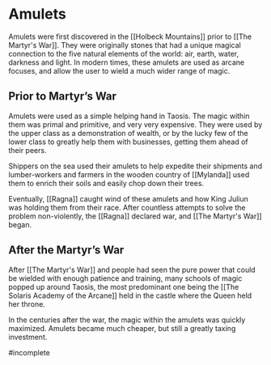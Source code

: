 # Amulets
Amulets were first discovered in the [[Holbeck Mountains]] prior to [[The Martyr's War]]. They were originally stones that had a unique magical connection to the five natural elements of the world: air, earth, water, darkness and light. In modern times, these amulets are used as arcane focuses, and allow the user to wield a much wider range of magic.

## Prior to Martyr’s War
Amulets were used as a simple helping hand in Taosis. The magic within them was primal and primitive, and very very expensive. They were used by the upper class as a demonstration of wealth, or by the lucky few of the lower class to greatly help them with businesses, getting them ahead of their peers. 

Shippers on the sea used their amulets to help expedite their shipments and lumber-workers and farmers in the wooden country of [[Mylanda]] used them to enrich their soils and easily chop down their trees.

Eventually, [[Ragna]] caught wind of these amulets and how King Juliun was holding them from their race. After countless attempts to solve the problem non-violently, the [[Ragna]] declared war, and [[The Martyr's War]] began.

## After the Martyr’s War
After [[The Martyr's War]] and people had seen the pure power that could be wielded with enough patience and training, many schools of magic popped up around Taosis, the most predominant one being the [[The Solaris Academy of the Arcane]] held in the castle where the Queen held her throne.

In the centuries after the war, the magic within the amulets was quickly maximized. Amulets became much cheaper, but still a greatly taxing investment.

#incomplete